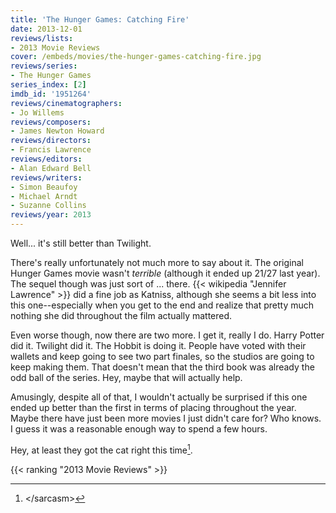 ```yaml
---
title: 'The Hunger Games: Catching Fire'
date: 2013-12-01
reviews/lists:
- 2013 Movie Reviews
cover: /embeds/movies/the-hunger-games-catching-fire.jpg
reviews/series:
- The Hunger Games
series_index: [2]
imdb_id: '1951264'
reviews/cinematographers:
- Jo Willems
reviews/composers:
- James Newton Howard
reviews/directors:
- Francis Lawrence
reviews/editors:
- Alan Edward Bell
reviews/writers:
- Simon Beaufoy
- Michael Arndt
- Suzanne Collins
reviews/year: 2013
---
```

Well... it's still better than Twilight.

<!--more-->

There's really unfortunately not much more to say about it. The original Hunger Games movie wasn't *terrible* (although it ended up 21/27 last year). The sequel though was just sort of ... there. {{< wikipedia "Jennifer Lawrence" >}} did a fine job as Katniss, although she seems a bit less into this one--especially when you get to the end and realize that pretty much nothing she did throughout the film actually mattered.

Even worse though, now there are two more. I get it, really I do. Harry Potter did it. Twilight did it. The Hobbit is doing it. People have voted with their wallets and keep going to see two part finales, so the studios are going to keep making them. That doesn't mean that the third book was already the odd ball of the series. Hey, maybe that will actually help.

Amusingly, despite all of that, I wouldn't actually be surprised if this one ended up better than the first in terms of placing throughout the year. Maybe there have just been more movies I just didn't care for? Who knows. I guess it was a reasonable enough way to spend a few hours. 

Hey, at least they got the cat right this time[^1].

{{< ranking "2013 Movie Reviews" >}}

[^1]: &lt;/sarcasm&gt;
